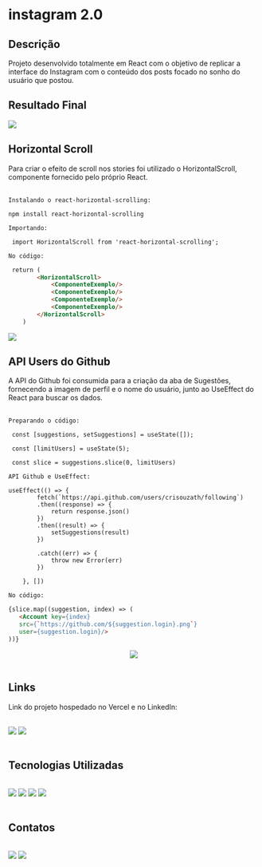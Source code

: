 # instagram 2.0
## Descrição
Projeto desenvolvido totalmente em React com o objetivo de replicar a interface do Instagram com o conteúdo dos posts focado no sonho do usuário que postou.

## Resultado Final
<img src='https://user-images.githubusercontent.com/111239606/198903327-45bc1caf-73fc-4f57-bb55-43d133d0a321.png'></img>

## Horizontal Scroll
Para criar o efeito de scroll nos stories foi utilizado o HorizontalScroll, componente fornecido pelo próprio React.<br><br>

`Instalando o react-horizontal-scrolling:`
```
npm install react-horizontal-scrolling
```

`Importando:`
```
 import HorizontalScroll from 'react-horizontal-scrolling';
```

`No código:`
```html
 return (
        <HorizontalScroll>
            <ComponenteExemplo/>
            <ComponenteExemplo/>
            <ComponenteExemplo/>
            <ComponenteExemplo/>
        </HorizontalScroll>
    )
```
<img src='https://user-images.githubusercontent.com/111239606/198903822-ab71562e-337b-499a-8638-d8c6b1f1571e.gif'></img>

## API Users do Github
A API do Github foi consumida para a criação da aba de Sugestões, fornecendo a imagem de perfil e o nome do usuário, junto ao UseEffect do React para buscar os dados.<br><br>

`Preparando o código:`
```
 const [suggestions, setSuggestions] = useState([]);

 const [limitUsers] = useState(5);

 const slice = suggestions.slice(0, limitUsers)
```

`API Github e UseEffect:`
```
useEffect(() => {
        fetch(`https://api.github.com/users/crisouzath/following`)
        .then((response) => {
            return response.json()
        })
        .then((result) => {
            setSuggestions(result)
        })

        .catch((err) => {
            throw new Error(err)
        })

    }, [])
```

`No código:`
```html
{slice.map((suggestion, index) => (
   <Account key={index} 
   src={`https://github.com/${suggestion.login}.png`} 
   user={suggestion.login}/>
))}
```
<div align=center>
<img src='https://user-images.githubusercontent.com/111239606/198905150-5acfb1de-1f54-4a4c-af7e-4c2634fd09a8.png'>
</div><br>

## Links
Link do projeto hospedado no Vercel e no LinkedIn:
<div style='display:inline_block'><br>
<a href='instagram-asuini02a-crisouzath.vercel.app'><img src='https://img.shields.io/badge/Vercel-000000?style=for-the-badge&logo=vercel&logoColor=white'></a>
<a href=''><img src='https://img.shields.io/badge/LinkedIn-0077B5?style=for-the-badge&logo=linkedin&logoColor=white'></a>
</div><br>

## Tecnologias Utilizadas
<div style='display:inline_block'><br>
<img src='https://img.shields.io/badge/React-20232A?style=for-the-badge&logo=react&logoColor=61DAFB'>
<img src='https://img.shields.io/badge/JavaScript-F7DF1E?style=for-the-badge&logo=javascript&logoColor=black'>
<img src='https://img.shields.io/badge/CSS3-1572B6?style=for-the-badge&logo=css3&logoColor=white'>
<img src='https://img.shields.io/badge/HTML5-E34F26?style=for-the-badge&logo=html5&logoColor=white'>
</div><br>

## Contatos
<div style='display:inline_block'><br>
<a href='https://www.linkedin.com/in/cristhian-de-souza/' target=_blank><img src="https://img.shields.io/badge/LinkedIn-0077B5?style=for-the-badge&logo=linkedin&logoColor=white"/></a>
<a href='https://github.com/crisouzath' target=_blank><img src='https://img.shields.io/badge/GitHub-100000?style=for-the-badge&logo=github&logoColor=white'/></a>
</div><br>

